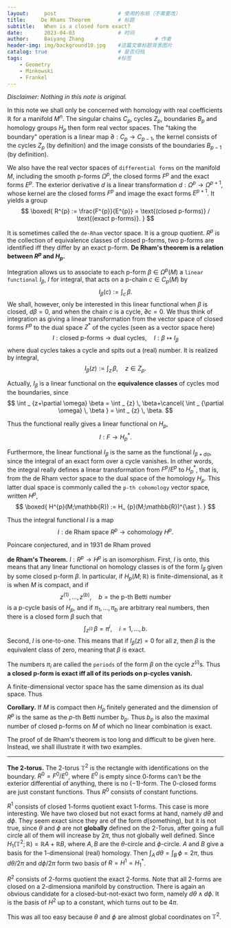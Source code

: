 ```yaml
---
layout:     post   				    # 使用的布局（不需要改）
title:     De Rhams Theorem			# 标题 
subtitle:   When is a closed form exact?
date:       2023-04-03 				# 时间
author:     Baiyang Zhang 						# 作者
header-img: img/background10.jpg 	#这篇文章标题背景图片
catalog: true 						# 是否归档
tags:								#标签
    - Geometry
    - Minkowski
    - Frankel
---
```


*Disclaimer: Nothing in this note is original.*

In this note we shall only be concerned with homology with real coefficients $\mathbb{R}$ for a manifold $M^{n}$. The singular chains $C_ {p}$, cycles $Z_ {p}$, boundaries $B_ {p}$ and homology groups $H_ {p}$ then form real vector spaces. The "taking the boundary" operation is a linear map $\partial: C_ {p}\to C_ {p-1}$, the kernel consists of the cycles $Z_ {p}$ (by definition) and the image consists of the boundaries $B_ {p-1}$ (by definition).

We also have the real vector spaces of `differential forms` on the manifold $M$, including the smooth p-forms $\Omega^{p}$, the closed forms $F^{p}$ and the exact forms $E^{p}$. The exterior derivative $d$ is a linear transformation $d: \Omega^{p} \to \Omega^{p+1}$, whose kernel are the closed forms $F^{p}$ and image the exact forms $E^{p+1}$. It yields a group 
$$
\boxed{
R^{p} := \frac{F^{p}}{E^{p}} = \text{(closed p-forms)} / \text{(exact p-forms)}.
}
$$

It is sometimes called the `de-Rham` vector space. It is a group quotient. $R^{p}$ is the collection of equivalence classes of closed p-forms, two p-forms are identified iff they differ by an exact p-form. **De Rham's theorem is a relation between $R^{p}$ and $H_ {p}$.**

Integration allows us to associate to each p-form $\beta \in\Omega^{p}(M)$ a `linear functional` $I_ {\beta}$, $I$ for integral, that acts on a p-chain $c \in C_ {p}(M)$ by 
$$
I_ {\beta}(c) := \int_ {c} \, \beta.
$$
We shall, however, only be interested in this linear functional when $\beta$ is closed, $d\beta=0$, and when the chain $c$ is a cycle, $\partial c=0$. We thus think of integration as giving a linear transformation from the vector space of closed forms $F^{p}$ to the dual space $Z^{\ast}$ of the cycles (seen as a vector space here)
$$
I : \text{closed p-forms} \to \text{dual cycles},\quad I:\beta\mapsto I_ {\beta}
$$
where dual cycles takes a cycle and spits out a (real) number. It is realized by integral, 
$$
I_ {\beta}(z) := \int _ {z} \, \beta, \quad  z \in  Z_ {p}.
$$

Actually, $I_ {\beta}$ is a linear functional on the **equivalence classes** of cycles mod the boundaries, since 
$$
\int _ {z+\partial \omega} \beta = \int _ {z} \, \beta+\cancel{ \int _ {\partial \omega} \, \beta } =     \int _ {z} \, \beta.
$$

Thus the functional really gives a linear functional on $H_ {p}$,
$$
I : F \to H_ {p}^{\ast }.
$$

Furthermore, the linear functional $I_ {\beta}$ is the same as the functional $I_ {\beta+d\alpha}$, since the integral of an exact form over a cycle vanishes. In other words, the integral really defines a linear transformation from $F^{p} / E^{p}$ to $H_ {p}^{\ast}$, that is, from the de Rham vector space to the dual space of the homology $H_ {p}$. This latter dual space is commonly called the `p-th cohomology` vector space, written $H^p$,
$$
\boxed{
H^{p}(M;\mathbb{R}) := H_ {p}(M;\mathbb{R})^{\ast }.
}
$$

Thus the integral functional $I$ is a map
$$
I: \text{de Rham space }R^{p} \to \text{cohomology }H^{p}.
$$

Poincare conjectured, and in 1931 de Rham proved 

**de Rham's Theorem.** $I: R^{p}\to H^{p}$ is an isomorphism. First, $I$ is onto, this means that any linear functional on homology classes is of the form $I_ {\beta}$ given by some closed p-form $\beta$. In particular, if $H_ {p}(M;\mathbb{R})$ is finite-dimensional, as it is when $M$ is compact, and if 
$$
z^{(1)}, \dots,z^{(b)}, \quad  b = \text{the p-th Betti number}
$$
is a p-cycle basis of $H_ {p}$, and if $\pi_ {1},\dots,\pi_ {b}$ are arbitrary real numbers, then there is a closed form $\beta$ such that 
$$
\int _ {z^{(i)}} \, \beta = \pi^{i}, \quad  i = 1,\dots,b. 
$$
Second, $I$ is one-to-one. This means that if $I_ {\beta}(z)=0$ for all $z$, then $\beta$ is the equivalent class of zero, meaning that $\beta$ is exact. 

The numbers $\pi_ {i}$ are called the `periods` of the form $\beta$ on the cycle $z^{(i)}$s. Thus **a closed p-form is exact iff all of its periods on p-cycles vanish.**

A finite-dimensional vector space has the same dimension as its dual space. Thus

**Corollary.** If $M$ is compact then $H_ {p}$ finitely generated and the dimension of $R^{p}$ is the same as the $p$-th Betti number $b_ {p}$. Thus $b_ {p}$ is also the maximal number of closed p-forms on $M$ of which no linear combination is exact. 

The proof of de Rham's theorem is too long and difficult to be given here. Instead, we shall illustrate it with two examples. 

- - -

**The 2-torus.** The 2-torus $\mathbb{T}^{2}$ is the rectangle with identifications on the boundary. $R^{0} = F^{0} / E^{0}$, where $E^{0}$ is empty since 0-forms can't be the exterior differential of anything, there is no $(-1)$-form. The 0-closed forms are just constant functions. Thus $R^{0}$ consists of constant functions. 

$R^{1}$ consists of closed 1-forms quotient exact 1-forms. This case is more interesting. We have two closed but not exact forms at hand, namely $d\theta$ and $d\phi$. They seem exact since they are of the form $d(\text{something})$, but it is not true, since $\theta$ and $\phi$ are not **globally** defined on the 2-Torus, after going a full circle all of them will increase by $2\pi$, thus not globally well defined. Since $H_ {1}(\mathbb{T}^{2};\mathbb{R}) = \mathbb{R}A + \mathbb{R}B$, where $A,B$ are the $\theta$-circle and $\phi$-circle. $A$ and $B$ give a basis for the 1-dimensional (real) homology. Then $\int_ A \, d\theta = \int_ B \, \phi=2\pi$, thus $d\theta / 2\pi$ and $d\phi / 2\pi$ form two basis of $R=H^{1}=H_ {1}^{\ast}$. 

$R^{2}$ consists of 2-forms quotient the exact 2-forms. Note that all 2-forms are closed on a 2-dimensiona manifold by construction. There is again an obvious candidate for a closed-but-not-exact two form, namely $d\theta \wedge d\phi$. It is the basis of $H^{2}$ up to a constant, which turns out to be $4\pi$.

This was all too easy because $\theta$ and $\phi$ are almost global coordinates on $\mathbb{T}^{2}$.
